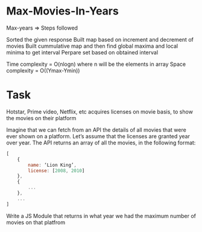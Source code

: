 # Max-Movies-In-Years


Max-years => Steps followed 

Sorted the given response 
Built map based on  increment and decrement of movies
Built cummulative map and then find global maxima and local minima to get interval
Perpare set based on obtained interval

Time complexity = O(nlogn) where n will be the elements in array
Space complexity = O((Ymax-Ymin))


# Task

Hotstar, Prime video, Netflix, etc acquires licenses on movie basis, to show the movies on their platform

Imagine that we can fetch from an API the details of all movies that were ever shown on a platform. Let’s assume that the licenses are granted year over year. The API returns an array of all the movies, in the following format:

```js
[
    {
        name: ‘Lion King’,
        license: [2008, 2010]
    },
    {
        ... 
    },
    ...
]
```

Write a JS Module that returns in what year we had the maximum number of movies on that platfrom
